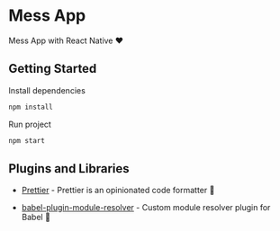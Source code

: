 # Mess App

Mess App with React Native &hearts;

## Getting Started

Install dependencies

```bash
npm install
```

Run project

```bash
npm start
```

## Plugins and Libraries

-   [Prettier](https://github.com/prettier/prettier) - Prettier is an opinionated code formatter 🧸

-   [babel-plugin-module-resolver](https://www.npmjs.com/package/babel-plugin-module-resolver) - Custom module resolver plugin for Babel 🎁
